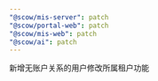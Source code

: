 ```yaml
---
"@scow/mis-server": patch
"@scow/portal-web": patch
"@scow/mis-web": patch
"@scow/ai": patch
---
```


新增无账户关系的用户修改所属租户功能
